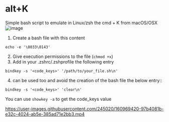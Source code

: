 # alt+K
Simple bash script to emulate in Linux/zsh the cmd +  K from macOS/OSX 
![image](https://user-images.githubusercontent.com/245020/161075879-7fe677f2-2b63-4197-b176-f19436d8d521.png)


1. Create a bash file with this content
````
echo -e '\0033\0143'
````
2. Give execution permissions to the file (````chmod +x````)
3. Add in your .zshrc/.zshprofile the following entry
````
bindkey -s '<code_keys>' '/path/to/your_file.sh\n'
````
4. can be used too and  avoid the creation of the bash file the below entry::
```` 
bindkey -s '<code_keys>' 'clear\n'
````

You can use ```` showkey -a ```` to get the code_keys value


https://user-images.githubusercontent.com/245020/160969420-97b4081b-e32c-4024-ab5e-385ad71e2bb3.mp4




